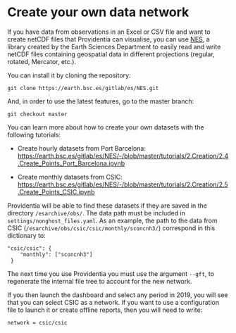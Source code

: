 # Create your own data network

If you have data from observations in an Excel or CSV file and want to create netCDF files that Providentia can visualise, you can use [NES](https://earth.bsc.es/gitlab/es/NES/-/wikis/home), a library created by the Earth Sciences Department to easily read and write netCDF files containing geospatial data in different projections (regular, rotated, Mercator, etc.).

You can install it by cloning the repository:

```
git clone https://earth.bsc.es/gitlab/es/NES.git
```

And, in order to use the latest features, go to the master branch:

```
git checkout master
```

You can learn more about how to create your own datasets with the following tutorials:

- Create hourly datasets from Port Barcelona: https://earth.bsc.es/gitlab/es/NES/-/blob/master/tutorials/2.Creation/2.4.Create_Points_Port_Barcelona.ipynb

- Create monthly datasets from CSIC:
https://earth.bsc.es/gitlab/es/NES/-/blob/master/tutorials/2.Creation/2.5.Create_Points_CSIC.ipynb

Providentia will be able to find these datasets if they are saved in the directory `/esarchive/obs/`. The data path must be included in `settings/nonghost_files.yaml`. As an example, the path to the data from CSIC (`/esarchive/obs/csic/csic/monthly/sconcnh3/`) correspond in this dictionary to:

```
"csic/csic": {
    "monthly": ["sconcnh3"]
 }
```

The next time you use Providentia you must use the argument `--gft`, to regenerate the internal file tree to account for the new network.

If you then launch the dashboard and select any period in 2019, you will see that you can select CSIC as a network. If you want to use a configuration file to launch it or create offline reports, then you will need to write:

```
network = csic/csic

```